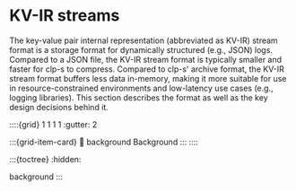 # KV-IR streams

The key-value pair internal representation (abbreviated as KV-IR) stream format is a storage format
for dynamically structured (e.g., JSON) logs. Compared to a JSON file, the KV-IR stream format is
typically smaller and faster for clp-s to compress. Compared to clp-s' archive format, the KV-IR
stream format buffers less data in-memory, making it more suitable for use in resource-constrained
environments and low-latency use cases (e.g., logging libraries). This section describes the format
as well as the key design decisions behind it.

::::{grid} 1 1 1 1
:gutter: 2

:::{grid-item-card}
:link: background
Background
:::
::::

:::{toctree}
:hidden:

background
:::
